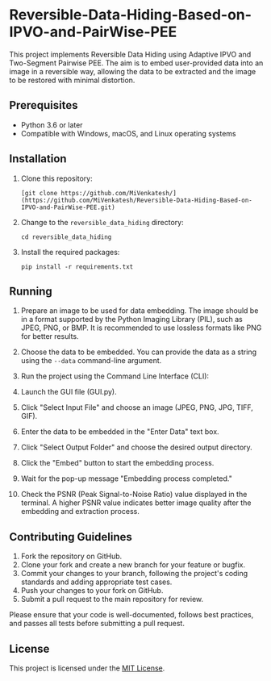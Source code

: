 # Reversible-Data-Hiding-Based-on-IPVO-and-PairWise-PEE

This project implements Reversible Data Hiding using Adaptive IPVO and Two-Segment Pairwise PEE. The aim is to embed user-provided data into an image in a reversible way, allowing the data to be extracted and the image to be restored with minimal distortion.

## Prerequisites

- Python 3.6 or later
- Compatible with Windows, macOS, and Linux operating systems

## Installation

1. Clone this repository:

   ```
   [git clone https://github.com/MiVenkatesh/](https://github.com/MiVenkatesh/Reversible-Data-Hiding-Based-on-IPVO-and-PairWise-PEE.git)
   ```

2. Change to the `reversible_data_hiding` directory:

   ```
   cd reversible_data_hiding
   ```

3. Install the required packages:

   ```
   pip install -r requirements.txt
   ```

## Running 

1. Prepare an image to be used for data embedding. The image should be in a format supported by the Python Imaging Library (PIL), such as JPEG, PNG, or BMP. It is recommended to use lossless formats like PNG for better results.

2. Choose the data to be embedded. You can provide the data as a string using the `--data` command-line argument.

3. Run the project using the Command Line Interface (CLI):
   
4. Launch the GUI file (GUI.py).
   
5. Click "Select Input File" and choose an image (JPEG, PNG, JPG, TIFF, GIF).

6. Enter the data to be embedded in the "Enter Data" text box.

7. Click "Select Output Folder" and choose the desired output directory.

8. Click the "Embed" button to start the embedding process.

9. Wait for the pop-up message "Embedding process completed."

10. Check the PSNR (Peak Signal-to-Noise Ratio) value displayed in the terminal. A higher PSNR value indicates better image quality after the embedding and extraction process.

## Contributing Guidelines

1. Fork the repository on GitHub.
2. Clone your fork and create a new branch for your feature or bugfix.
3. Commit your changes to your branch, following the project's coding standards and adding appropriate test cases.
4. Push your changes to your fork on GitHub.
5. Submit a pull request to the main repository for review.

Please ensure that your code is well-documented, follows best practices, and passes all tests before submitting a pull request.

## License

This project is licensed under the [MIT License](LICENSE).
